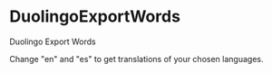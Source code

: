 # DuolingoExportWords
Duolingo Export Words

Change "en" and "es" to get translations of your chosen languages.
